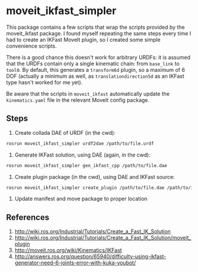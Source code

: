 moveit_ikfast_simpler
=====================

This package contains a few scripts that wrap the scripts provided by the 
moveit_ikfast package. I found myself repeating the same steps every time I 
had to create an IKFast MoveIt plugin, so I created some simple convenience 
scripts.

There is a good chance this doesn't work for arbitrary URDFs: it is assumed 
that the URDFs contain only a single kinematic chain: from `base_link` to 
`tool0`. By default, this generates a `transform6d` plugin, so a maximum of 
6 DOF (actually a minimum as well, as `translationdirection5d` as an IKFast 
type hasn't worked for me yet).

Be aware that the scripts in `moveit_ikfast` automatically update the 
`kinematics.yaml` file in the relevant MoveIt config package.


## Steps

 1. Create collada DAE of URDF (in the cwd):

  ```bash
  rosrun moveit_ikfast_simpler urdf2dae /path/to/file.urdf
  ```


 1. Generate IKFast solution, using DAE (again, in the cwd):

  ```bash
  rosrun moveit_ikfast_simpler gen_ikfast_cpp /path/to/file.dae
  ```


 1. Create plugin package (in the cwd), using DAE and IKFast source:

  ```bash
  rosrun moveit_ikfast_simpler create_plugin /path/to/file.dae /path/to/ikfast.cpp
  ```

 1. Update manifest and move package to proper location


## References

 1. http://wiki.ros.org/Industrial/Tutorials/Create_a_Fast_IK_Solution
 1. http://wiki.ros.org/Industrial/Tutorials/Create_a_Fast_IK_Solution/moveit_plugin
 1. http://moveit.ros.org/wiki/Kinematics/IKFast
 1. http://answers.ros.org/question/65940/difficulty-using-ikfast-generator-need-6-joints-error-with-kuka-youbot/
